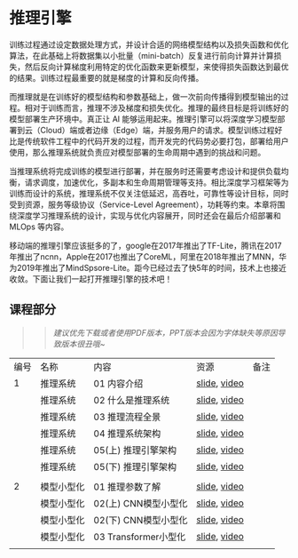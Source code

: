 # 推理引擎

训练过程通过设定数据处理方式，并设计合适的网络模型结构以及损失函数和优化算法，在此基础上将数据集以小批量（mini-batch）反复进行前向计算并计算损失，然后反向计算梯度利用特定的优化函数来更新模型，来使得损失函数达到最优的结果。训练过程最重要的就是梯度的计算和反向传播。

而推理就是在训练好的模型结构和参数基础上，做一次前向传播得到模型输出的过程。相对于训练而言，推理不涉及梯度和损失优化。推理的最终目标是将训练好的模型部署生产环境中。真正让 AI 能够运用起来。推理引擎可以将深度学习模型部署到云（Cloud）端或者边缘（Edge）端，并服务用户的请求。模型训练过程好比是传统软件工程中的代码开发的过程，而开发完的代码势必要打包，部署给用户使用，那么推理系统就负责应对模型部署的生命周期中遇到的挑战和问题。

当推理系统将完成训练的模型进行部署，并在服务时还需要考虑设计和提供负载均衡，请求调度，加速优化，多副本和生命周期管理等支持。相比深度学习框架等为训练而设计的系统，推理系统不仅关注低延迟，高吞吐，可靠性等设计目标，同时受到资源，服务等级协议（Service-Level Agreement），功耗等约束。本章将围绕深度学习推理系统的设计，实现与优化内容展开，同时还会在最后介绍部署和 MLOps 等内容。

移动端的推理引擎应该挺多的了，google在2017年推出了TF-Lite，腾讯在2017年推出了ncnn，Apple在2017也推出了CoreML，阿里在2018年推出了MNN，华为2019年推出了MindSpsore-Lite。距今已经过去了快5年的时间，技术上也接近收敛。下面让我们一起打开推理引擎的技术吧！

## 课程部分

> > *建议优先下载或者使用PDF版本，PPT版本会因为字体缺失等原因导致版本很丑哦~*

|     |       |              |                                                                                                 |     |
| --- | ----- | ------------ | ----------------------------------------------------------------------------------------------- | --- |
| 编号  | 名称    | 内容           | 资源                                                                                              | 备注  |
| 1   | 推理系统  | 01 内容介绍      | [slide](./Inference/01.introduction.pdf), [video](https://www.bilibili.com/video/BV1J8411K7pj/) |     |
|     | 推理系统  | 02 什么是推理系统   | [slide](./Inference/02.constraints.pdf), [video](https://www.bilibili.com/video/BV1nY4y1f7G5/)  |     |
|     | 推理系统  | 03 推理流程全景    | [slide](./Inference/03.workflow.pdf), [video](https://www.bilibili.com/video/BV1M24y1v7rK/)     |     |
|     | 推理系统  | 04 推理系统架构    | [slide](./Inference/04.system.pdf), [video](https://www.bilibili.com/video/BV1Gv4y1i7Tw/)       |     |
|     | 推理系统  | 05(上) 推理引擎架构 | [slide](./Inference/05.inference.pdf), [video](https://www.bilibili.com/video/BV1Mx4y137Er/)    |     |
|     | 推理系统  | 05(下) 推理引擎架构 | [slide](./Inference/06.architecture.pdf), [video](https://www.bilibili.com/video/BV1FG4y1C7Mn/) |     |
|     |       |              |                                                                                                 |     |
| 2   | 模型小型化 | 01 推理参数了解    | [slide](./Mobilenet/01.introduction.pdf), [video](https://www.bilibili.com/video/BV1KW4y1G75J/) |     |
|     | 模型小型化 | 02(上) CNN模型小型化    | [slide](./Mobilenet/02.cnn.pdf), [video](https://www.bilibili.com/video/BV1Y84y1b7xj/) |     |
|     | 模型小型化 | 02(下) CNN模型小型化    | [slide](./Mobilenet/02.cnn.pdf), [video](https://www.bilibili.com/video/BV1DK411k7qt/) |     |
|     | 模型小型化 | 03 Transformer小型化    | [slide](./Mobilenet/03.transform.pdf), [video](https://www.bilibili.com/video/BV19d4y1V7ou/) |     |
|     |       |              |                                                                                                 |     |
